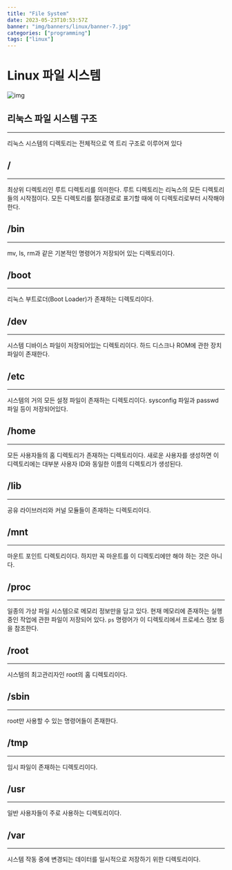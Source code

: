 ```yaml
---
title: "File System"
date: 2023-05-23T10:53:57Z
banner: "img/banners/linux/banner-7.jpg"
categories: ["programming"]
tags: ["linux"]
---
```


# Linux 파일 시스템

![img](../../img/content/linux/file.png)

## 리눅스 파일 시스템 구조
***
리눅스 시스템의 디렉토리는 전체적으로 역 트리 구조로 이루어져 있다
## /
***
최상위 디렉토리인 루트 디렉토리를 의미한다. 루트 디렉토리는 리눅스의 모든 디렉토리들의 시작점이다. 모든 디렉토리를 절대경로로 표기할 때에 이 디렉토리로부터 시작해야 한다.   

## /bin
***
mv, ls, rm과 같은 기본적인 명령어가 저장되어 있는 디렉토리이다.

## /boot
***
리눅스 부트로더(Boot Loader)가 존재하는 디렉토리이다.

## /dev
***
시스템 디바이스 파일이 저장되어있는 디렉토리이다. 하드 디스크나 ROM에 관한 장치파일이 존재한다.

## /etc
***
시스템의 거의 모든 설정 파일이 존재하는 디렉토리이다. sysconfig 파일과 passwd 파일 등이 저장되어있다.

## /home
***
모든 사용자들의 홈 디렉토리가 존재하는 디렉토리이다. 새로운 사용자를 생성하면 이 디렉토리에는 대부분 사용자 ID와 동일한 이름의 디렉토리가 생성된다.

## /lib
***
공유 라이브러리와 커널 모듈들이 존재하는 디렉토리이다.

## /mnt
***
마운트 포인트 디렉토리이다. 하지만 꼭 마운트를 이 디렉토리에만 해야 하는 것은 아니다.

## /proc
***
일종의 가상 파일 시스템으로 메모리 정보만을 담고 있다. 현재 메모리에 존재하는 실행 중인 작업에 관한 파일이 저장되어 있다. ```ps``` 명령어가 이 디렉토리에서 프로세스 정보 등을 참조한다.

## /root
***
시스템의 최고관리자인 root의 홈 디렉토리이다.

## /sbin
***
root만 사용할 수 있는 명령어들이 존재한다.

## /tmp
***
임시 파일이 존재하는 디렉토리이다.

## /usr
***
일반 사용자들이 주로 사용하는 디렉토리이다.

## /var
***
시스템 작동 중에 변경되는 데이터를 일시적으로 저장하기 위한 디렉토리이다.